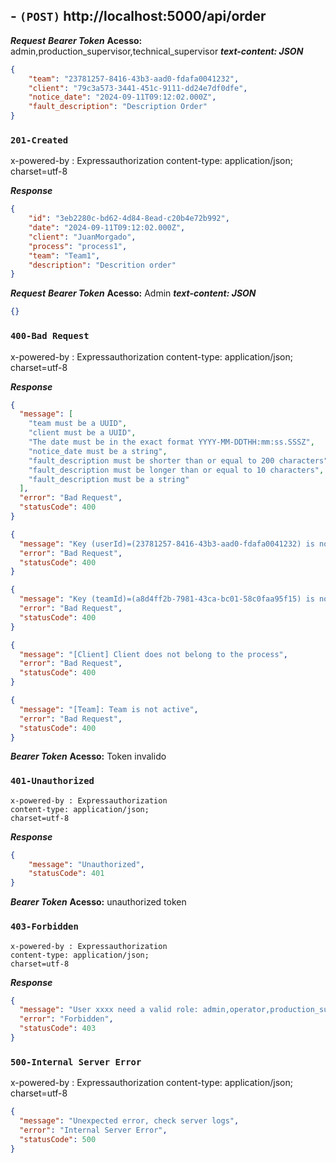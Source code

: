 ## - `(POST)` http://localhost:5000/api/order

***Request***
***Bearer Token***
**Acesso:** admin,production_supervisor,technical_supervisor
***text-content: JSON***
```json
{
    "team": "23781257-8416-43b3-aad0-fdafa0041232", 
    "client": "79c3a573-3441-451c-9111-dd24e7df0dfe",
    "notice_date": "2024-09-11T09:12:02.000Z",
    "fault_description": "Description Order"    
}  
```
### `201-Created`
x-powered-by : Expressauthorization
content-type: application/json; 
charset=utf-8

***Response***
```json
{
    "id": "3eb2280c-bd62-4d84-8ead-c20b4e72b992",
    "date": "2024-09-11T09:12:02.000Z",
    "client": "JuanMorgado",
    "process": "process1",
    "team": "Team1",
    "description": "Descrition order"
}
```

***Request***
***Bearer Token***
**Acesso:** Admin
***text-content: JSON***
```json
{}
```

### `400-Bad Request`

x-powered-by : Expressauthorization
content-type: application/json; 
charset=utf-8

***Response***
```json
{
  "message": [
    "team must be a UUID",
    "client must be a UUID",
    "The date must be in the exact format YYYY-MM-DDTHH:mm:ss.SSSZ",
    "notice_date must be a string",
    "fault_description must be shorter than or equal to 200 characters",
    "fault_description must be longer than or equal to 10 characters",
    "fault_description must be a string"
  ],
  "error": "Bad Request",
  "statusCode": 400
}

{
  "message": "Key (userId)=(23781257-8416-43b3-aad0-fdafa0041232) is not present in table \"client\".",
  "error": "Bad Request",
  "statusCode": 400
}

{
  "message": "Key (teamId)=(a8d4ff2b-7981-43ca-bc01-58c0faa95f15) is not present in table \"team\".",
  "error": "Bad Request",
  "statusCode": 400
}

{
  "message": "[Client] Client does not belong to the process",
  "error": "Bad Request",
  "statusCode": 400
}

{
  "message": "[Team]: Team is not active",
  "error": "Bad Request",
  "statusCode": 400
}
```

***Bearer Token***
**Acesso:** Token invalido

### `401-Unauthorized`
```
x-powered-by : Expressauthorization
content-type: application/json; 
charset=utf-8
```

***Response***
```json
{
    "message": "Unauthorized",
    "statusCode": 401
}
```

***Bearer Token***
**Acesso:** unauthorized token

### `403-Forbidden`
```
x-powered-by : Expressauthorization
content-type: application/json; 
charset=utf-8
```

***Response***
```json
{
  "message": "User xxxx need a valid role: admin,operator,production_supervisor,technical_supervisor",
  "error": "Forbidden",
  "statusCode": 403
}
```

### `500-Internal Server Error`

x-powered-by : Expressauthorization
content-type: application/json; 
charset=utf-8

```json
{
  "message": "Unexpected error, check server logs",
  "error": "Internal Server Error",
  "statusCode": 500
}
```